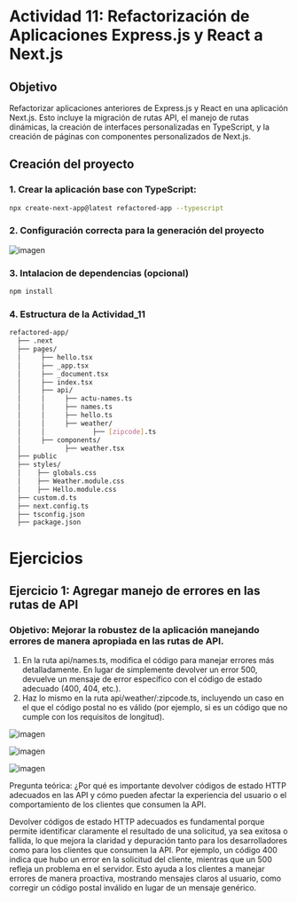 # Actividad 11: Refactorización de Aplicaciones Express.js y React a Next.js

## Objetivo
Refactorizar aplicaciones anteriores de Express.js y React en una aplicación Next.js. Esto incluye la migración de rutas API, el manejo de rutas dinámicas, la creación de interfaces personalizadas en TypeScript, y la creación de páginas con componentes personalizados de Next.js.

## Creación del proyecto
### 1. Crear la aplicación base con TypeScript:
```bash
npx create-next-app@latest refactored-app --typescript
```
### 2. Configuración correcta para la generación del proyecto

![imagen](https://github.com/user-attachments/assets/78075f54-62ce-4f14-9c9b-6d1a213717a5)

### 3. Intalacion de dependencias (opcional)
```bash
npm install
```
### 4. Estructura de la Actividad_11
```bash
refactored-app/
  ├── .next
  ├── pages/
  │     ├── hello.tsx
  │     ├── _app.tsx
  │     ├── _document.tsx
  │     ├── index.tsx
  │     ├── api/
  │     │     ├── actu-names.ts
  │     │     ├── names.ts
  │     │     ├── hello.ts 
  │     │     ├── weather/
  │     │            ├── [zipcode].ts
  │     ├── components/
  │           ├── weather.tsx
  ├── public
  ├── styles/
  │    ├── globals.css
  │    ├── Weather.module.css
  │    ├── Hello.module.css
  ├── custom.d.ts
  ├── next.config.ts
  ├── tsconfig.json
  ├── package.json
```
# Ejercicios
## Ejercicio 1: Agregar manejo de errores en las rutas de API
### Objetivo: Mejorar la robustez de la aplicación manejando errores de manera apropiada en las rutas de API.
1. En la ruta api/names.ts, modifica el código para manejar errores más detalladamente. En
lugar de simplemente devolver un error 500, devuelve un mensaje de error específico con el
código de estado adecuado (400, 404, etc.).
2. Haz lo mismo en la ruta api/weather/:zipcode.ts, incluyendo un caso en el que el
código postal no es válido (por ejemplo, si es un código que no cumple con los requisitos de
longitud).

![imagen](https://github.com/user-attachments/assets/8d379229-8ef5-4fe8-9d7c-d4f7f6a0d7ae)

![imagen](https://github.com/user-attachments/assets/008465c7-5f11-44a0-9e50-c41a68dbc81f)

![imagen](https://github.com/user-attachments/assets/d51cd537-d60c-4c01-b0d1-4346fdb066cf)

Pregunta teórica: ¿Por qué es importante devolver códigos de estado HTTP adecuados en las API y
cómo pueden afectar la experiencia del usuario o el comportamiento de los clientes que consumen
la API.

Devolver códigos de estado HTTP adecuados es fundamental porque permite identificar claramente el resultado de una solicitud, ya sea exitosa o fallida, lo que mejora la claridad y depuración tanto para los desarrolladores como para los clientes que consumen la API. Por ejemplo, un código 400 indica que hubo un error en la solicitud del cliente, mientras que un 500 refleja un problema en el servidor. Esto ayuda a los clientes a manejar errores de manera proactiva, mostrando mensajes claros al usuario, como corregir un código postal inválido en lugar de un mensaje genérico.

